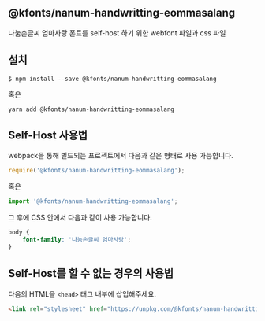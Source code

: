 
@kfonts/nanum-handwritting-eommasalang
---------------------

나눔손글씨 엄마사랑 폰트를 self-host 하기 위한 webfont 파일과 css 파일

설치
----

```
$ npm install --save @kfonts/nanum-handwritting-eommasalang
```

혹은

```
yarn add @kfonts/nanum-handwritting-eommasalang
```

Self-Host 사용법
---------------

webpack을 통해 빌드되는 프로젝트에서 다음과 같은 형태로 사용 가능합니다.

```js
require('@kfonts/nanum-handwritting-eommasalang');
```

혹은

```js
import '@kfonts/nanum-handwritting-eommasalang';
```

그 후에 CSS 안에서 다음과 같이 사용 가능합니다.

```css
body {
    font-family: '나눔손글씨 엄마사랑';
}
```

Self-Host를 할 수 없는 경우의 사용법
--------------------------------

다음의 HTML을 `<head>` 태그 내부에 삽입해주세요.

```html
<link rel="stylesheet" href="https://unpkg.com/@kfonts/nanum-handwritting-eommasalang/index.css" />
```

